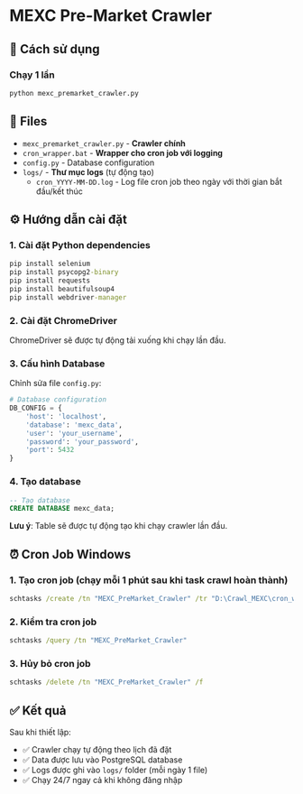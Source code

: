 # MEXC Pre-Market Crawler

## 🚀 Cách sử dụng

### Chạy 1 lần

```cmd
python mexc_premarket_crawler.py
```

## 📁 Files

- `mexc_premarket_crawler.py` - **Crawler chính**
- `cron_wrapper.bat` - **Wrapper cho cron job với logging**
- `config.py` - Database configuration
- `logs/` - **Thư mục logs** (tự động tạo)
  - `cron_YYYY-MM-DD.log` - Log file cron job theo ngày với thời gian bắt đầu/kết thúc

## ⚙️ Hướng dẫn cài đặt

### 1. Cài đặt Python dependencies

```cmd
pip install selenium
pip install psycopg2-binary
pip install requests
pip install beautifulsoup4
pip install webdriver-manager
```

### 2. Cài đặt ChromeDriver

ChromeDriver sẽ được tự động tải xuống khi chạy lần đầu.

### 3. Cấu hình Database

Chỉnh sửa file `config.py`:

```python
# Database configuration
DB_CONFIG = {
    'host': 'localhost',
    'database': 'mexc_data',
    'user': 'your_username',
    'password': 'your_password',
    'port': 5432
}
```

### 4. Tạo database

```sql
-- Tạo database
CREATE DATABASE mexc_data;
```

**Lưu ý**: Table sẽ được tự động tạo khi chạy crawler lần đầu.

## ⏰ Cron Job Windows

### 1. Tạo cron job (chạy mỗi 1 phút sau khi task crawl hoàn thành)

```cmd
schtasks /create /tn "MEXC_PreMarket_Crawler" /tr "D:\Crawl_MEXC\cron_wrapper.bat" /sc minute /mo 1 /f
```

### 2. Kiểm tra cron job

```cmd
schtasks /query /tn "MEXC_PreMarket_Crawler"
```

### 3. Hủy bỏ cron job

```cmd
schtasks /delete /tn "MEXC_PreMarket_Crawler" /f
```

## ✅ Kết quả

Sau khi thiết lập:

- ✅ Crawler chạy tự động theo lịch đã đặt
- ✅ Data được lưu vào PostgreSQL database
- ✅ Logs được ghi vào `logs/` folder (mỗi ngày 1 file)
- ✅ Chạy 24/7 ngay cả khi không đăng nhập
